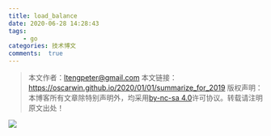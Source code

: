```yaml
---
title: load_balance
date: 2020-06-28 14:28:43
tags:
    - go
categories: 技术博文
comments:  true
---
```


> 本文作者：ltengpeter@gmail.com
> 本文链接：https://oscarwin.github.io/2020/01/01/summarize_for_2019
> 版权声明：本博客所有文章除特别声明外，均采用[by-nc-sa 4.0](https://creativecommons.org/licenses/by-nc-sa/4.0/)许可协议。转载请注明原文出处！


![](https://tva1.sinaimg.cn/large/007S8ZIlgy1ggfz9k5x0nj31mo0jatai.jpg)